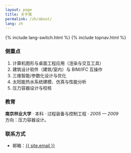 ```yaml
---
layout: page
title: 关于我
permalink: /zh/about/
lang: zh
---
```


{% include lang-switch.html %}
{% include topnav.html %}

### 侧重点

1. 计算机图形与桌面工程应用（渲染与交互工具）
2.  建筑设计软件（建筑/室内）与 BIM/IFC 互操作
3.  三维智能/参数化设计与优化
4.  太阳能热水系统建模、仿真与性能分析
5.  压力容器设计与校核

### 教育
**南京林业大学** · 本科 · 过程装备与控制工程 · *2005 — 2009*  
方向：压力容器设计。

### 联系方式
- 邮箱：<a href="mailto:{{ site.email }}">{{ site.email }}</a>
